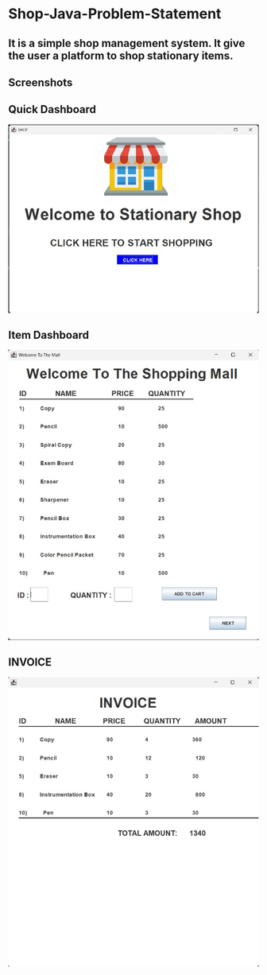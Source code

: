# Shop-Java-Problem-Statement

## It is a simple shop management system. It give the user a platform to shop stationary items. 

## Screenshots

## Quick Dashboard
![This is an image](https://github.com/ajharh9/Shop-Java-Problem-Statement/blob/master/Sample/first.jpg)

## Item Dashboard
![This is an image](https://github.com/ajharh9/Shop-Java-Problem-Statement/blob/master/Sample/second.jpg)

## INVOICE
![This is an image](https://github.com/ajharh9/Shop-Java-Problem-Statement/blob/master/Sample/third.jpg)


